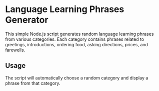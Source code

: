 # Language Learning Phrases Generator

This simple Node.js script generates random language learning phrases from various categories. Each category contains phrases related to greetings, introductions, ordering food, asking directions, prices, and farewells.

## Usage 

The script will automatically choose a random category and display a phrase from that category.
